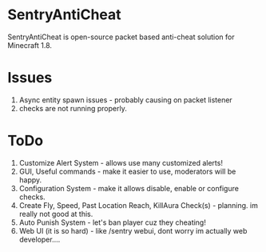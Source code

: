 # SentryAntiCheat
SentryAntiCheat is open-source  packet based anti-cheat solution for Minecraft 1.8.

# Issues
1. Async entity spawn issues - probably causing on packet listener
2. checks are not running properly.

# ToDo
1. Customize Alert System - allows use many customized alerts! 
2. GUI, Useful commands - make it easier to use, moderators will be happy.
3. Configuration System - make it allows disable, enable or configure checks.
4. Create Fly, Speed, Past Location Reach, KillAura Check(s) - planning. im really not good at this.
5. Auto Punish System - let's ban player cuz they cheating!
6. Web UI (it is so hard) - like /sentry webui, dont worry im actually web developer....
